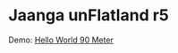Jaanga unFlatland  r5
=====================

Demo:
[Hello World 90 Meter]( http://jaanga.github.io/terrain-viewer/un-flatland/r5/un-flatland.html )


